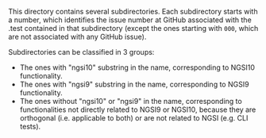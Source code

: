 This directory contains several subdirectories. Each subdirectory starts with a number, which identifies the issue number at GitHub associated with the .test contained in that subdirectory (except the ones starting with `000`, which are not associated with any GitHub issue).

Subdirectories can be classified in 3 groups:

* The ones with "ngsi10" substring in the name, corresponding to NGSI10 functionality.
* The ones with "ngsi9" substring in the name, corresponding to  NGSI9 functionality.
* The ones without "ngsi10" or "ngsi9" in the name, corresponding to functionalities not directly related to NGSI9 or NGSI10, because they are orthogonal (i.e. applicable to both) or are not related to NGSI (e.g. CLI tests).
